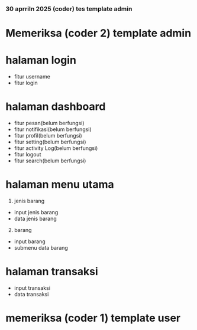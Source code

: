 ### 30 aprriln 2025 (coder) tes template admin
# Memeriksa (coder 2) template admin
# halaman login
- fitur username
- fitur login
# halaman dashboard 
- fitur pesan(belum berfungsi)
- fitur notifikasi(belum berfungsi)
- fitur profil(belum berfungsi)
- fitur setting(belum berfungsi)
- fitur activity Log(belum berfungsi)
- fitur logout
- fitur search(belum berfungsi)
# halaman menu utama
1. jenis barang
- input jenis barang
- data jenis barang
2. barang
- input barang
- submenu data barang
# halaman transaksi
- input transaksi
- data transaksi
# memeriksa (coder 1) template user





